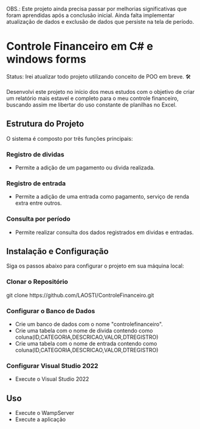 OBS.: Este projeto ainda precisa passar por melhorias significativas que foram aprendidas após a conclusão inicial. Ainda falta implementar atualização de dados e exclusão de dados que persiste na tela de período.
<h1> Controle Financeiro em C# e windows forms </h1>
Status: Irei atualizar todo projeto utilizando conceito de POO em breve. 🛠️
<br></br>
Desenvolvi este projeto no início dos meus estudos com o objetivo de criar um relatório mais estavel e completo para o meu controle financeiro, buscando assim me libertar do uso constante de planilhas no Excel.
<h2>Estrutura do Projeto</h2>
O sistema é composto por três funções principais:

<h3>Registro de dividas</h3>
<ul>
  <li>Permite a adição de um pagamento ou divida realizada.</li>
</ul>
<h3>Registro de entrada</h3>
<ul>
  <li>Permite a adição de uma entrada como pagamento, serviço de renda extra entre outros.</li>
</ul>
<h3>Consulta por período</h3>
<ul>
  <li>Permite realizar consulta dos dados registrados em dividas e entradas.</li>
</ul>
<h2>Instalação e Configuração</h2>
Siga os passos abaixo para configurar o projeto em sua máquina local:
<h3>Clonar o Repositório</h3>
  git clone https://github.com/LAOSTI/ControleFinanceiro.git
<h3>Configurar o Banco de Dados</h3>
  <ul>
    <li>Crie um banco de dados com o nome "controlefinanceiro".</li>
    <li>Crie uma tabela com o nome de divida contendo como coluna(ID,CATEGORIA,DESCRICAO,VALOR,DTREGISTRO)</li>
    <li>Crie uma tabela com o nome de entrada contendo como coluna(ID,CATEGORIA,DESCRICAO,VALOR,DTREGISTRO)</li>
  </ul>
<h3>Configurar Visual Studio 2022</h3>
  <ul>
    <li>Execute o Visual Studio 2022</li>
  </ul>
<h2>Uso</h3>
  <ul>
    <li>Execute o WampServer</li>
    <li>Execute a aplicação</li>
  </ul>
